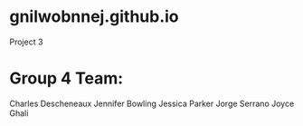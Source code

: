 # gnilwobnnej.github.io
Project 3


# Group 4 Team:
Charles Descheneaux
Jennifer Bowling
Jessica Parker
Jorge Serrano
Joyce Ghali